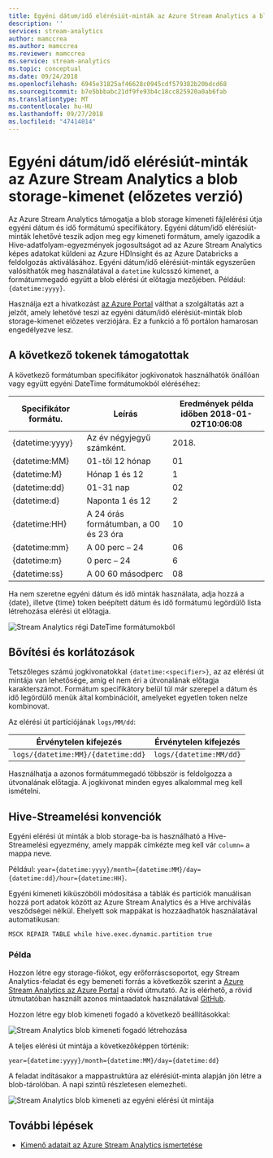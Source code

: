 ```yaml
---
title: Egyéni dátum/idő elérésiút-minták az Azure Stream Analytics a blob storage-kimenet (előzetes verzió)
description: ''
services: stream-analytics
author: mamccrea
ms.author: mamccrea
ms.reviewer: mamccrea
ms.service: stream-analytics
ms.topic: conceptual
ms.date: 09/24/2018
ms.openlocfilehash: 6945e31825af46628c0945cdf579382b20bdcd68
ms.sourcegitcommit: b7e5bbbabc21df9fe93b4c18cc825920a0ab6fab
ms.translationtype: MT
ms.contentlocale: hu-HU
ms.lasthandoff: 09/27/2018
ms.locfileid: "47414014"
---
```

# <a name="custom-datetime-path-patterns-for-azure-stream-analytics-blob-storage-output-preview"></a>Egyéni dátum/idő elérésiút-minták az Azure Stream Analytics a blob storage-kimenet (előzetes verzió)

Az Azure Stream Analytics támogatja a blob storage kimeneti fájlelérési útja egyéni dátum és idő formátumú specifikátory. Egyéni dátum/idő elérésiút-minták lehetővé teszik adjon meg egy kimeneti formátum, amely igazodik a Hive-adatfolyam-egyezmények jogosultságot ad az Azure Stream Analytics képes adatokat küldeni az Azure HDInsight és az Azure Databricks a feldolgozás aktiválásához. Egyéni dátum/idő elérésiút-minták egyszerűen valósíthatók meg használatával a `datetime` kulcsszó kimenet, a formátummegadó együtt a blob elérési út előtagja mezőjében. Például: `{datetime:yyyy}`.

Használja ezt a hivatkozást [az Azure Portal](https://ms.portal.azure.com/?Microsoft_Azure_StreamAnalytics_bloboutputcustomdatetimeformats=true) válthat a szolgáltatás azt a jelzőt, amely lehetővé teszi az egyéni dátum/idő elérésiút-minták blob storage-kimenet előzetes verziójára. Ez a funkció a fő portálon hamarosan engedélyezve lesz.

## <a name="supported-tokens"></a>A következő tokenek támogatottak

A következő formátumban specifikátor jogkivonatok használhatók önállóan vagy együtt egyéni DateTime formátumokból eléréséhez:

|Specifikátor formátu.   |Leírás   |Eredmények példa időben 2018-01-02T10:06:08|
|----------|-----------|------------|
|{datetime:yyyy}|Az év négyjegyű számként.|2018.|
|{datetime:MM}|01-től 12 hónap|01|
|{datetime:M}|Hónap 1 és 12|1|
|{datetime:dd}|01-31 nap|02|
|{datetime:d}|Naponta 1 és 12|2|
|{datetime:HH}|A 24 órás formátumban, a 00 és 23 óra|10|
|{datetime:mm}|A 00 perc – 24|06|
|{datetime:m}|0 perc – 24|6|
|{datetime:ss}|A 00 60 másodperc|08|

Ha nem szeretne egyéni dátum és idő minták használata, adja hozzá a {date}, illetve {time} token beépített dátum és idő formátumú legördülő lista létrehozása elérési út előtagja.

![Stream Analytics régi DateTime formátumokból](./media/stream-analytics-custom-path-patterns-blob-storage-output/stream-analytics-old-date-time-formats.png)

## <a name="extensibility-and-restrictions"></a>Bővítési és korlátozások

Tetszőleges számú jogkivonatokkal `{datetime:<specifier>}`, az az elérési út mintája van lehetősége, amíg el nem éri a útvonalának előtagja karakterszámot. Formátum specifikátory belül túl már szerepel a dátum és idő legördülő menük által kombinációit, amelyeket egyetlen token nelze kombinovat. 

Az elérési út partíciójának `logs/MM/dd`:

|Érvénytelen kifejezés   |Érvénytelen kifejezés   |
|----------|-----------|
|`logs/{datetime:MM}/{datetime:dd}`|`logs/{datetime:MM/dd}`|

Használhatja a azonos formátummegadó többször is feldolgozza a útvonalának előtagja. A jogkivonat minden egyes alkalommal meg kell ismételni.

## <a name="hive-streaming-conventions"></a>Hive-Streamelési konvenciók

Egyéni elérési út minták a blob storage-ba is használható a Hive-Streamelési egyezmény, amely mappák címkézte meg kell vár `column=` a mappa neve.

Például: `year={datetime:yyyy}/month={datetime:MM}/day={datetime:dd}/hour={datetime:HH}`.

Egyéni kimeneti kiküszöböli módosítása a táblák és partíciók manuálisan hozzá port adatok között az Azure Stream Analytics és a Hive archiválás vesződségei nélkül. Ehelyett sok mappákat is hozzáadhatók használatával automatikusan:

```
MSCK REPAIR TABLE while hive.exec.dynamic.partition true
```

### <a name="example"></a>Példa

Hozzon létre egy storage-fiókot, egy erőforráscsoportot, egy Stream Analytics-feladat és egy bemeneti forrás a következők szerint a [Azure Stream Analytics az Azure Portal](stream-analytics-quick-create-portal.md) a rövid útmutató. Az is elérhető, a rövid útmutatóban használt azonos mintaadatok használatával [GitHub](https://raw.githubusercontent.com/Azure/azure-stream-analytics/master/Samples/GettingStarted/HelloWorldASA-InputStream.json).

Hozzon létre egy blob kimeneti fogadó a következő beállításokkal:

![Stream Analytics blob kimeneti fogadó létrehozása](./media/stream-analytics-custom-path-patterns-blob-storage-output/stream-analytics-create-output-sink.png)

A teljes elérési út mintája a következőképpen történik:

```
year={datetime:yyyy}/month={datetime:MM}/day={datetime:dd}
```

A feladat indításakor a mappastruktúra az elérésiút-minta alapján jön létre a blob-tárolóban. A napi szintű részletesen elemezheti.

![Stream Analytics blob kimeneti az egyéni elérési út mintája](./media/stream-analytics-custom-path-patterns-blob-storage-output/stream-analytics-blob-output-folder-structure.png)

## <a name="next-steps"></a>További lépések

* [Kimenő adatait az Azure Stream Analytics ismertetése](stream-analytics-define-outputs.md)
